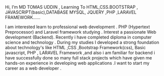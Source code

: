  Hi, I’m MD TOMAS UDDIN ,
Learning  To HTML,CSS.BOOTSTRAP , JAVASCRIPT(basic),DATABASE MYSQL, JQUERY ,PHP ,LARAVEL FRAMEWORK......


  
I am interested learn to professional web development . PHP (Hypertext Preprocessor) and Laravel framework studying . Interest a passionate Web development (Backend). Recently i have completed diploma in computer science and technology . During my studies I developed a strong foundation about  technology's like HTML ,CSS ,Bootstrap Framework(css), Basic javascript,  PHP ,  LARAVEL Framework ,and also i am familiar  for backend i have successfully done so many full stack projects which have given me hands-on experience in developing web applications .I want to start my career as a web developer .
